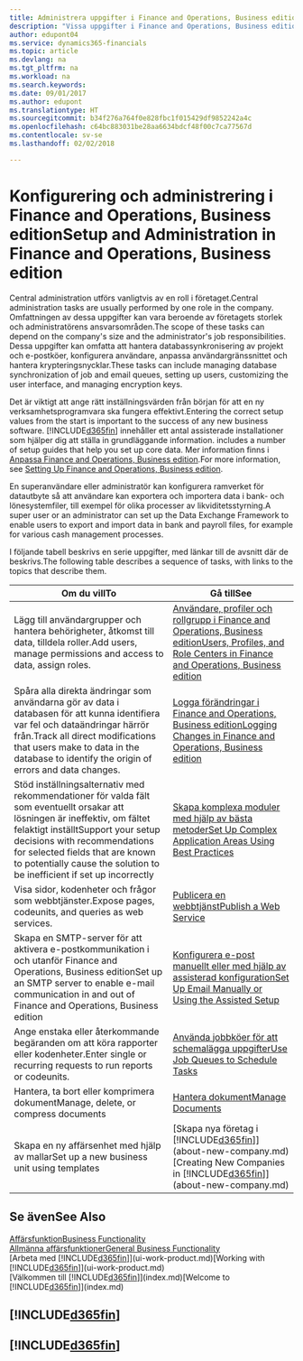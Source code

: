 ```yaml
---
title: Administrera uppgifter i Finance and Operations, Business edition | Microsoft Docs
description: "Vissa uppgifter i Finance and Operations, Business edition kräver central administration och konfigurering. Se vad de är och lär dig vad du ska göra."
author: edupont04
ms.service: dynamics365-financials
ms.topic: article
ms.devlang: na
ms.tgt_pltfrm: na
ms.workload: na
ms.search.keywords: 
ms.date: 09/01/2017
ms.author: edupont
ms.translationtype: HT
ms.sourcegitcommit: b34f276a764f0e828fbc1f015429df9852242a4c
ms.openlocfilehash: c64bc883031be28aa6634bdcf48f00c7ca77567d
ms.contentlocale: sv-se
ms.lasthandoff: 02/02/2018

---
```

# <a name="setup-and-administration-in-finance-and-operations-business-edition"></a><span data-ttu-id="e46d6-104">Konfigurering och administrering i Finance and Operations, Business edition</span><span class="sxs-lookup"><span data-stu-id="e46d6-104">Setup and Administration in Finance and Operations, Business edition</span></span>
<span data-ttu-id="e46d6-105">Central administration utförs vanligtvis av en roll i företaget.</span><span class="sxs-lookup"><span data-stu-id="e46d6-105">Central administration tasks are usually performed by one role in the company.</span></span> <span data-ttu-id="e46d6-106">Omfattningen av dessa uppgifter kan vara beroende av företagets storlek och administratörens ansvarsområden.</span><span class="sxs-lookup"><span data-stu-id="e46d6-106">The scope of these tasks can depend on the company's size and the administrator's job responsibilities.</span></span> <span data-ttu-id="e46d6-107">Dessa uppgifter kan omfatta att hantera databassynkronisering av projekt och e-postköer, konfigurera användare, anpassa användargränssnittet och hantera krypteringsnycklar.</span><span class="sxs-lookup"><span data-stu-id="e46d6-107">These tasks can include managing database synchronization of job and email queues, setting up users, customizing the user interface, and managing encryption keys.</span></span>  

<span data-ttu-id="e46d6-108">Det är viktigt att ange rätt inställningsvärden från början för att en ny verksamhetsprogramvara ska fungera effektivt.</span><span class="sxs-lookup"><span data-stu-id="e46d6-108">Entering the correct setup values from the start is important to the success of any new business software.</span></span> [!INCLUDE[d365fin](includes/d365fin_md.md)]<span data-ttu-id="e46d6-109"> innehåller ett antal assisterade installationer som hjälper dig att ställa in grundläggande information.</span><span class="sxs-lookup"><span data-stu-id="e46d6-109"> includes a number of setup guides that help you set up core data.</span></span> <span data-ttu-id="e46d6-110">Mer information finns i [Anpassa Finance and Operations, Business edition](setup.md).</span><span class="sxs-lookup"><span data-stu-id="e46d6-110">For more information, see [Setting Up Finance and Operations, Business edition](setup.md).</span></span>

<!--Whether you use [!INCLUDE[rim](../../includes/rim_md.md)] to implement setup values or you manually enter them in the new company, you can support your setup decisions with some general recommendations for selected setup fields that are known to potentially cause the solution to be inefficient if defined incorrectly.-->  

<span data-ttu-id="e46d6-111">En superanvändare eller administratör kan konfigurera ramverket för datautbyte så att användare kan exportera och importera data i bank- och lönesystemfiler, till exempel för olika processer av likviditetsstyrning.</span><span class="sxs-lookup"><span data-stu-id="e46d6-111">A super user or an administrator can set up the Data Exchange Framework to enable users to export and import data in bank and payroll files, for example for various cash management processes.</span></span>  

<span data-ttu-id="e46d6-112">I följande tabell beskrivs en serie uppgifter, med länkar till de avsnitt där de beskrivs.</span><span class="sxs-lookup"><span data-stu-id="e46d6-112">The following table describes a sequence of tasks, with links to the topics that describe them.</span></span>   

|<span data-ttu-id="e46d6-113">**Om du vill**</span><span class="sxs-lookup"><span data-stu-id="e46d6-113">**To**</span></span>|<span data-ttu-id="e46d6-114">**Gå till**</span><span class="sxs-lookup"><span data-stu-id="e46d6-114">**See**</span></span>|  
|------------|-------------|  
|<span data-ttu-id="e46d6-115">Lägg till användargrupper och hantera behörigheter, åtkomst till data, tilldela roller.</span><span class="sxs-lookup"><span data-stu-id="e46d6-115">Add users, manage permissions and access to data, assign roles.</span></span>|[<span data-ttu-id="e46d6-116">Användare, profiler och rollgrupp i Finance and Operations, Business edition</span><span class="sxs-lookup"><span data-stu-id="e46d6-116">Users, Profiles, and Role Centers in Finance and Operations, Business edition</span></span>](admin-users-profiles-roles.md)|  
|<span data-ttu-id="e46d6-117">Spåra alla direkta ändringar som användarna gör av data i databasen för att kunna identifiera var fel och dataändringar härrör från.</span><span class="sxs-lookup"><span data-stu-id="e46d6-117">Track all direct modifications that users make to data in the database to identify the origin of errors and data changes.</span></span>|[<span data-ttu-id="e46d6-118">Logga förändringar i Finance and Operations, Business edition</span><span class="sxs-lookup"><span data-stu-id="e46d6-118">Logging Changes in Finance and Operations, Business edition</span></span>](across-log-changes.md)|  
|<span data-ttu-id="e46d6-119">Stöd inställningsalternativ med rekommendationer för valda fält som eventuellt orsakar att lösningen är ineffektiv, om fältet felaktigt inställt</span><span class="sxs-lookup"><span data-stu-id="e46d6-119">Support your setup decisions with recommendations for selected fields that are known to potentially cause the solution to be inefficient if set up incorrectly</span></span>|[<span data-ttu-id="e46d6-120">Skapa komplexa moduler med hjälp av bästa metoder</span><span class="sxs-lookup"><span data-stu-id="e46d6-120">Set Up Complex Application Areas Using Best Practices</span></span>](set-up-complex-application-areas-using-best-practices.md)|  
|<span data-ttu-id="e46d6-121">Visa sidor, kodenheter och frågor som webbtjänster.</span><span class="sxs-lookup"><span data-stu-id="e46d6-121">Expose pages, codeunits, and queries as web services.</span></span>|[<span data-ttu-id="e46d6-122">Publicera en webbtjänst</span><span class="sxs-lookup"><span data-stu-id="e46d6-122">Publish a Web Service</span></span>](across-how-publish-web-service.md)|  
|<span data-ttu-id="e46d6-123">Skapa en SMTP-server för att aktivera e-postkommunikation i och utanför Finance and Operations, Business edition</span><span class="sxs-lookup"><span data-stu-id="e46d6-123">Set up an SMTP server to enable e-mail communication in and out of Finance and Operations, Business edition</span></span>| [<span data-ttu-id="e46d6-124">Konfigurera e-post manuellt eller med hjälp av assisterad konfiguration</span><span class="sxs-lookup"><span data-stu-id="e46d6-124">Set Up Email Manually or Using the Assisted Setup</span></span>](madeira-how-setup-email.md)|  
|<span data-ttu-id="e46d6-125">Ange enstaka eller återkommande begäranden om att köra rapporter eller kodenheter.</span><span class="sxs-lookup"><span data-stu-id="e46d6-125">Enter single or recurring requests to run reports or codeunits.</span></span>|[<span data-ttu-id="e46d6-126">Använda jobbköer för att schemalägga uppgifter</span><span class="sxs-lookup"><span data-stu-id="e46d6-126">Use Job Queues to Schedule Tasks</span></span>](admin-job-queues-schedule-tasks.md)|  
|<span data-ttu-id="e46d6-127">Hantera, ta bort eller komprimera dokument</span><span class="sxs-lookup"><span data-stu-id="e46d6-127">Manage, delete, or compress documents</span></span>|[<span data-ttu-id="e46d6-128">Hantera dokument</span><span class="sxs-lookup"><span data-stu-id="e46d6-128">Manage Documents</span></span>](admin-manage-documents.md)|  
|<span data-ttu-id="e46d6-129">Skapa en ny affärsenhet med hjälp av mallar</span><span class="sxs-lookup"><span data-stu-id="e46d6-129">Set up a new business unit using templates</span></span>|<span data-ttu-id="e46d6-130">[Skapa nya företag i [!INCLUDE[d365fin](includes/d365fin_md.md)]](about-new-company.md)</span><span class="sxs-lookup"><span data-stu-id="e46d6-130">[Creating New Companies in [!INCLUDE[d365fin](includes/d365fin_md.md)]](about-new-company.md)</span></span>|  

## <a name="see-also"></a><span data-ttu-id="e46d6-131">Se även</span><span class="sxs-lookup"><span data-stu-id="e46d6-131">See Also</span></span>
[<span data-ttu-id="e46d6-132">Affärsfunktion</span><span class="sxs-lookup"><span data-stu-id="e46d6-132">Business Functionality</span></span>](madeira-business-functionality.md)  
[<span data-ttu-id="e46d6-133">Allmänna affärsfunktioner</span><span class="sxs-lookup"><span data-stu-id="e46d6-133">General Business Functionality</span></span>](ui-across-business-areas.md)  
<span data-ttu-id="e46d6-134">[Arbeta med [!INCLUDE[d365fin](includes/d365fin_md.md)]](ui-work-product.md)</span><span class="sxs-lookup"><span data-stu-id="e46d6-134">[Working with [!INCLUDE[d365fin](includes/d365fin_md.md)]](ui-work-product.md)</span></span>  
<span data-ttu-id="e46d6-135">[Välkommen till [!INCLUDE[d365fin](includes/d365fin_md.md)]](index.md)</span><span class="sxs-lookup"><span data-stu-id="e46d6-135">[Welcome to [!INCLUDE[d365fin](includes/d365fin_md.md)]](index.md)</span></span>  

## [!INCLUDE[d365fin](includes/free_trial_md.md)]  
## [!INCLUDE[d365fin](includes/training_link_md.md)]

